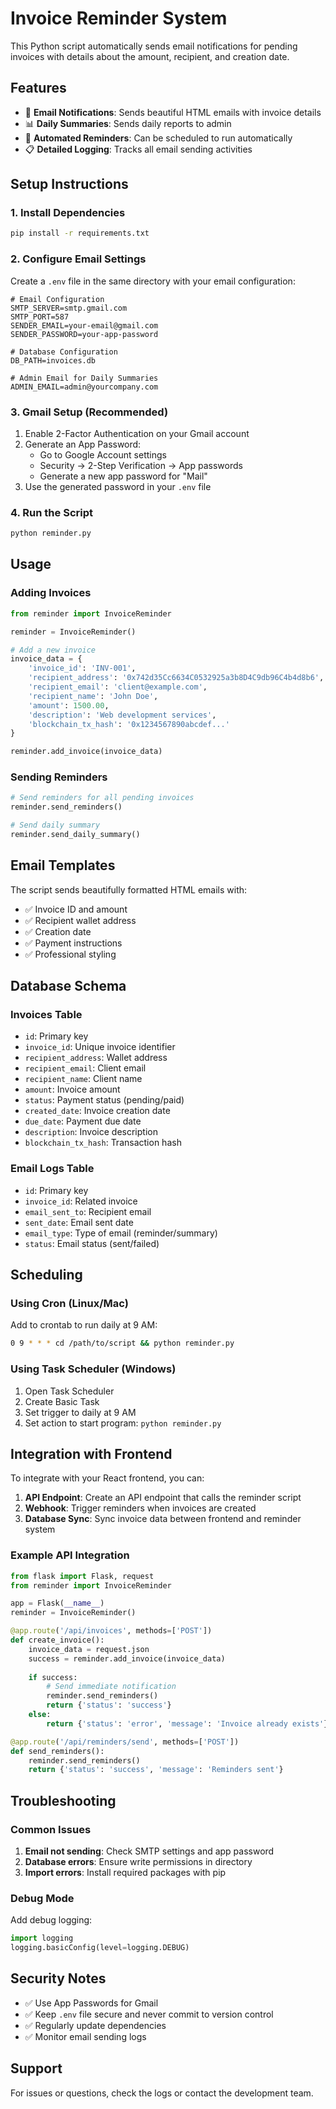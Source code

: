 # Invoice Reminder System

This Python script automatically sends email notifications for pending invoices with details about the amount, recipient, and creation date.

## Features

- 📧 **Email Notifications**: Sends beautiful HTML emails with invoice details
- 📊 **Daily Summaries**: Sends daily reports to admin
- 🔄 **Automated Reminders**: Can be scheduled to run automatically
- 📋 **Detailed Logging**: Tracks all email sending activities

## Setup Instructions

### 1. Install Dependencies

```bash
pip install -r requirements.txt
```

### 2. Configure Email Settings

Create a `.env` file in the same directory with your email configuration:

```env
# Email Configuration
SMTP_SERVER=smtp.gmail.com
SMTP_PORT=587
SENDER_EMAIL=your-email@gmail.com
SENDER_PASSWORD=your-app-password

# Database Configuration
DB_PATH=invoices.db

# Admin Email for Daily Summaries
ADMIN_EMAIL=admin@yourcompany.com
```

### 3. Gmail Setup (Recommended)

1. Enable 2-Factor Authentication on your Gmail account
2. Generate an App Password:
   - Go to Google Account settings
   - Security → 2-Step Verification → App passwords
   - Generate a new app password for "Mail"
3. Use the generated password in your `.env` file

### 4. Run the Script

```bash
python reminder.py
```

## Usage

### Adding Invoices

```python
from reminder import InvoiceReminder

reminder = InvoiceReminder()

# Add a new invoice
invoice_data = {
    'invoice_id': 'INV-001',
    'recipient_address': '0x742d35Cc6634C0532925a3b8D4C9db96C4b4d8b6',
    'recipient_email': 'client@example.com',
    'recipient_name': 'John Doe',
    'amount': 1500.00,
    'description': 'Web development services',
    'blockchain_tx_hash': '0x1234567890abcdef...'
}

reminder.add_invoice(invoice_data)
```

### Sending Reminders

```python
# Send reminders for all pending invoices
reminder.send_reminders()

# Send daily summary
reminder.send_daily_summary()
```

## Email Templates

The script sends beautifully formatted HTML emails with:

- ✅ Invoice ID and amount
- ✅ Recipient wallet address
- ✅ Creation date
- ✅ Payment instructions
- ✅ Professional styling

## Database Schema

### Invoices Table
- `id`: Primary key
- `invoice_id`: Unique invoice identifier
- `recipient_address`: Wallet address
- `recipient_email`: Client email
- `recipient_name`: Client name
- `amount`: Invoice amount
- `status`: Payment status (pending/paid)
- `created_date`: Invoice creation date
- `due_date`: Payment due date
- `description`: Invoice description
- `blockchain_tx_hash`: Transaction hash

### Email Logs Table
- `id`: Primary key
- `invoice_id`: Related invoice
- `email_sent_to`: Recipient email
- `sent_date`: Email sent date
- `email_type`: Type of email (reminder/summary)
- `status`: Email status (sent/failed)

## Scheduling

### Using Cron (Linux/Mac)

Add to crontab to run daily at 9 AM:

```bash
0 9 * * * cd /path/to/script && python reminder.py
```

### Using Task Scheduler (Windows)

1. Open Task Scheduler
2. Create Basic Task
3. Set trigger to daily at 9 AM
4. Set action to start program: `python reminder.py`

## Integration with Frontend

To integrate with your React frontend, you can:

1. **API Endpoint**: Create an API endpoint that calls the reminder script
2. **Webhook**: Trigger reminders when invoices are created
3. **Database Sync**: Sync invoice data between frontend and reminder system

### Example API Integration

```python
from flask import Flask, request
from reminder import InvoiceReminder

app = Flask(__name__)
reminder = InvoiceReminder()

@app.route('/api/invoices', methods=['POST'])
def create_invoice():
    invoice_data = request.json
    success = reminder.add_invoice(invoice_data)
    
    if success:
        # Send immediate notification
        reminder.send_reminders()
        return {'status': 'success'}
    else:
        return {'status': 'error', 'message': 'Invoice already exists'}

@app.route('/api/reminders/send', methods=['POST'])
def send_reminders():
    reminder.send_reminders()
    return {'status': 'success', 'message': 'Reminders sent'}
```

## Troubleshooting

### Common Issues

1. **Email not sending**: Check SMTP settings and app password
2. **Database errors**: Ensure write permissions in directory
3. **Import errors**: Install required packages with pip

### Debug Mode

Add debug logging:

```python
import logging
logging.basicConfig(level=logging.DEBUG)
```

## Security Notes

- ✅ Use App Passwords for Gmail
- ✅ Keep `.env` file secure and never commit to version control
- ✅ Regularly update dependencies
- ✅ Monitor email sending logs

## Support

For issues or questions, check the logs or contact the development team. 